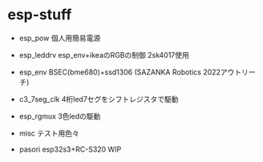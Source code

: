 # esp-stuff

- esp_pow 個人用簡易電源
- esp_leddrv esp_env+ikeaのRGBの制御 2sk4017使用
- esp_env BSEC(bme680)+ssd1306 (SAZANKA Robotics 2022アウトリーチ)

- c3_7seg_clk 4桁led7セグをシフトレジスタで駆動
- esp_rgmux 3色ledの駆動

- misc テスト用色々

- pasori esp32s3+RC-S320 WIP
